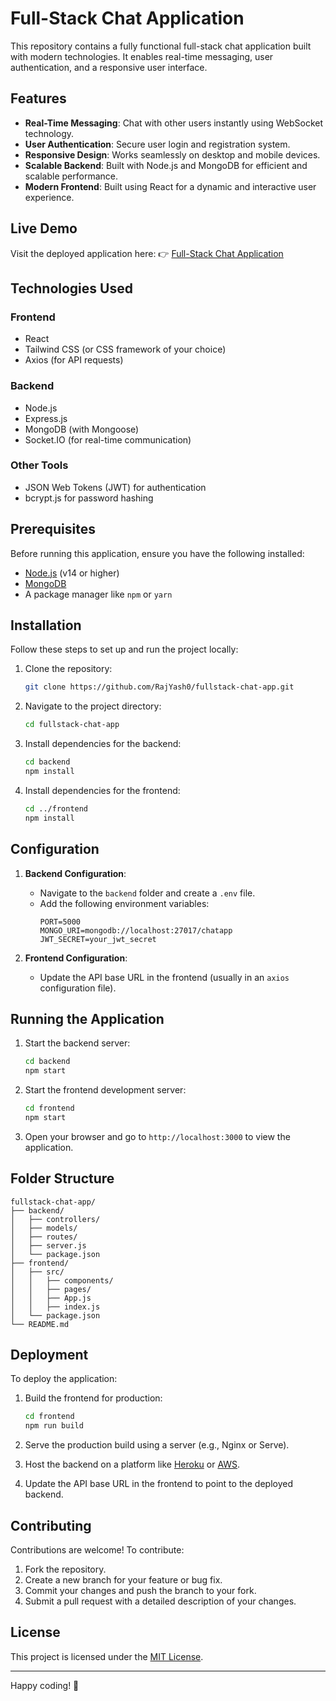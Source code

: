 # Full-Stack Chat Application

This repository contains a fully functional full-stack chat application built with modern technologies. It enables real-time messaging, user authentication, and a responsive user interface.

## Features

- **Real-Time Messaging**: Chat with other users instantly using WebSocket technology.
- **User Authentication**: Secure user login and registration system.
- **Responsive Design**: Works seamlessly on desktop and mobile devices.
- **Scalable Backend**: Built with Node.js and MongoDB for efficient and scalable performance.
- **Modern Frontend**: Built using React for a dynamic and interactive user experience.

## Live Demo

Visit the deployed application here: 
👉 [Full-Stack Chat Application](https://fullstack-chat-app-nmqe.onrender.com/)

## Technologies Used

### Frontend
- React
- Tailwind CSS (or CSS framework of your choice)
- Axios (for API requests)

### Backend
- Node.js
- Express.js
- MongoDB (with Mongoose)
- Socket.IO (for real-time communication)

### Other Tools
- JSON Web Tokens (JWT) for authentication
- bcrypt.js for password hashing

## Prerequisites

Before running this application, ensure you have the following installed:

- [Node.js](https://nodejs.org/) (v14 or higher)
- [MongoDB](https://www.mongodb.com/try/download/community)
- A package manager like `npm` or `yarn`

## Installation

Follow these steps to set up and run the project locally:

1. Clone the repository:
   ```bash
   git clone https://github.com/RajYash0/fullstack-chat-app.git
   ```

2. Navigate to the project directory:
   ```bash
   cd fullstack-chat-app
   ```

3. Install dependencies for the backend:
   ```bash
   cd backend
   npm install
   ```

4. Install dependencies for the frontend:
   ```bash
   cd ../frontend
   npm install
   ```

## Configuration

1. **Backend Configuration**:
   - Navigate to the `backend` folder and create a `.env` file.
   - Add the following environment variables:
     ```env
     PORT=5000
     MONGO_URI=mongodb://localhost:27017/chatapp
     JWT_SECRET=your_jwt_secret
     ```

2. **Frontend Configuration**:
   - Update the API base URL in the frontend (usually in an `axios` configuration file).

## Running the Application

1. Start the backend server:
   ```bash
   cd backend
   npm start
   ```

2. Start the frontend development server:
   ```bash
   cd frontend
   npm start
   ```

3. Open your browser and go to `http://localhost:3000` to view the application.

## Folder Structure

```plaintext
fullstack-chat-app/
├── backend/
│   ├── controllers/
│   ├── models/
│   ├── routes/
│   ├── server.js
│   └── package.json
├── frontend/
│   ├── src/
│   │   ├── components/
│   │   ├── pages/
│   │   ├── App.js
│   │   ├── index.js
│   └── package.json
└── README.md
```

## Deployment

To deploy the application:

1. Build the frontend for production:
   ```bash
   cd frontend
   npm run build
   ```

2. Serve the production build using a server (e.g., Nginx or Serve).

3. Host the backend on a platform like [Heroku](https://www.heroku.com/) or [AWS](https://aws.amazon.com/).

4. Update the API base URL in the frontend to point to the deployed backend.

## Contributing

Contributions are welcome! To contribute:

1. Fork the repository.
2. Create a new branch for your feature or bug fix.
3. Commit your changes and push the branch to your fork.
4. Submit a pull request with a detailed description of your changes.

## License

This project is licensed under the [MIT License](LICENSE).

---

Happy coding! 🎉
